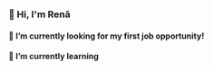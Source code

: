 ### 👋 Hi, I'm Renã

#### 🔭 I’m currently looking for my first job opportunity!

#### 🌱 I’m currently learning
